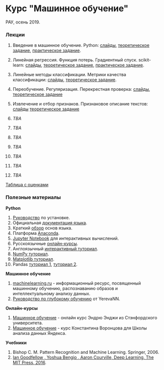 # Курс "Машинное обучение"
РАУ, осень 2019.

### Лекции

1. Введение в машинное обучение. Python:
[слайды](https://docs.google.com/presentation/d/11JSz6xmCq-gMQKyV3lSqVwnBpiBItX6SXSqn-BKfw3A/edit?usp=sharing), [теоретическое задание](https://forms.gle/HLFAu1BbR8UrJobp9), [практическое задание](https://yadi.sk/i/8yuMGmCOaF8fNg).

1. Линейная регрессия. Функция потерь. Градиентный спуск. scikit-learn:
[слайды](https://docs.google.com/presentation/d/1S0twhStVLub1nZGEiN_P_HDgbaV0RjrKIRyBW2kbV5I/edit?usp=sharing),
[теоретическое задание](https://forms.gle/SZ1b9JARwr7vWfNN6),
[практическое задание](https://yadi.sk/i/lUz41O9FDyKC8Q).

1. Линейные методы классификации. Метрики качества классификации:
[слайды](https://docs.google.com/presentation/d/1hNJLeCXANUyR1tubS7o4a3sZzicyt68eX8u-CJGCL6Q/edit?usp=sharing),
[теоретическое задание](https://docs.google.com/forms/d/1xRxs4KIpmygUzYzp6hqXyzliHvECZ_OWDxveZXzhugc/).

1. Переобучение. Регуляризация. Перекрестная проверка:
[слайды](https://docs.google.com/presentation/d/18Itw3dE8Ig2JCzE_85lGxZ5Fqdwx7hPqNmKi-ZWYQME/edit?usp=sharing),
[теоретическое задание](https://docs.google.com/forms/d/e/1FAIpQLSeR7982sdNEqujYmiL5NgAatJhZ3MovlzioM4oxvv0HG1LJqg/viewform)

1. Извлечение и отбор признаков. Признаковое описание текстов:
[слайды](https://docs.google.com/presentation/d/1c1hXHU3yImBgYY9CdyT2YfFT8z8MTibZ71K1Ean_Uag/edit?usp=sharing)
[теоретическое задание](https://docs.google.com/forms/d/e/1FAIpQLSeUnzyf6jrHLrQO86a8vhNENqJRTPjPzXkHgTsywD65PlO-sA/viewform)

1. *TBA*

1. *TBA*

1. *TBA*

1. *TBA*

1. *TBA*

1. *TBA*

1. *TBA*

[Таблица с оценками](https://docs.google.com/spreadsheets/d/1GmztJH9s4zPuUiU9CdyyWnfNAqtEHA0xYlm-1OZfXeQ/edit?usp=sharing)

### Полезные материалы

**Python**

1. [Руководство](https://realpython.com/installing-python/) по установке.
1. Официальная [документация языка](https://www.python.org/doc/).
1. Краткий [обзор](https://cs231n.github.io/python-numpy-tutorial/#python-basic) основ языка.
1. Платформа [Anaconda](https://www.anaconda.com/distribution/#download-section).
1. [Jupyter Notebook](http://math-hse.info/f/2018-19/py-polit/instruction_JN.pdf) для интерактивных вычислений.
1. Русскоязычные [онлайн-курсы](https://pythonworld.ru/kursy/free.html).
1. Англоязычный [интерактивный туториал](https://www.learnpython.org/).
1. [NumPy туториал](https://docs.scipy.org/doc/numpy-dev/user/quickstart.html).
1. [Matplotlib туториал](http://matplotlib.org/users/pyplot_tutorial.html).
1. Pandas [туториал 1](https://yadi.sk/i/pWwVPxvL3N9mX3), [туториал 2](http://pandas.pydata.org/pandas-docs/stable/tutorials.html).

**Машинное обучение**

1. [machinelearning.ru](http://www.machinelearning.ru) - информационный ресурс, посвященный машинному обучению, распознаванию образов и интеллектуальному анализу данных.
1. [Руководство по глубокому обучению](https://yerevann.com/a-guide-to-deep-learning/) от YerevaNN.

**Онлайн-курсы**

1. [Машинное обучение](https://ru.coursera.org/learn/machine-learning) - онлайн курс Эндрю Энджи из Стэнфордского университета.
1. [Машинное обучение](https://ru.coursera.org/learn/machine-learning) - курс Константина Воронцова для Школы анализа данных Яндекса.

**Учебники**

1. Bishop C. M. Pattern Recognition and Machine Learning. Springer, 2006.
1. [Ian Goodfellow , Yoshua Bengio , Aaron Courville, Deep Learning, The MIT Press, 2016](https://www.deeplearningbook.org/).
